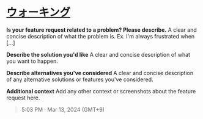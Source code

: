 # [ウォーキング](https://github.com/noraworld/github-actions-sandbox/issues/173)

**Is your feature request related to a problem? Please describe.**
A clear and concise description of what the problem is. Ex. I'm always frustrated when [...]

**Describe the solution you'd like**
A clear and concise description of what you want to happen.

**Describe alternatives you've considered**
A clear and concise description of any alternative solutions or features you've considered.

**Additional context**
Add any other context or screenshots about the feature request here.

> 5:03 PM · Mar 13, 2024 (GMT+9)
